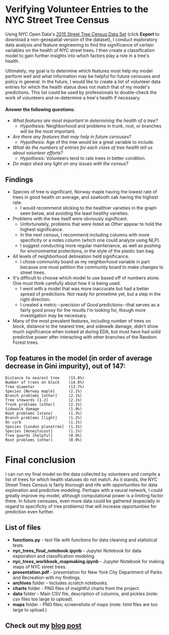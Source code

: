 # Verifying Volunteer Entries to the NYC Street Tree Census

Using NYC Open Data's [2015 Street Tree Census Data Set](https://data.cityofnewyork.us/Environment/2015-Street-Tree-Census-Tree-Data/pi5s-9p35) (click **Export** to download a non-geospatial version of the dataset), I conduct exploratory data analysis and feature engineering to find the significance of certain variables on the health of NYC street trees. I then create a classification model to gain further insights into which factors play a role in a tree's health.

Ultimately, my goal is to determine which features most help my model perform well and what information may be helpful for future censuses and policy in general. In the future, I would like to create a list of volunteer data entries for which the health status does not match that of my model's predictions. This list could be used by professionals to double-check the work of volunteers and re-determine a tree's health if necessary.

#### Answer the following questions:
- *What features are most important in determining the health of a tree?*
    - *Hypothesis:* Neighborhood and problems in trunk, root, or branches will be the most important.
- *Are there any features that may help in future censuses?*
    - *Hypothesis*: Age of the tree would be a great variable to include.
- *What do the numbers of entries for each class of tree health tell us about volunteer efforts?*
    - *Hypothesis*: Volunteers tend to rate trees in better condition.
- *Do maps shed any light on any issues with the census?*

## Findings
- Species of tree is significant, Norway maple having the lowest rate of trees in good health on average, and sawtooth oak having the highest rate.
    - I would recommend sticking to the healthier varieties in the graph seen below, and avoiding the least healthy varieties.
- Problems with the tree itself were obviously significant.
    - Unfortunately, problems that were listed as *Other* appear to hold the highest significance.
    - In the next census, I recommend including columns with more specificity or a notes column (which one could analyze using NLP).
    - I suggest conducting more regular maintenance, as well as pushing for environmental protections, in the style of the plastic ban bag.
- All levels of neighborhood delineation held significance.
    - I chose community board as my neighborhood variable in part because one must petition the community board to make changes to street trees.
- It's difficult to choose which model to use based off of numbers alone. One must think carefully about how it is being used.
    - I went with a model that was more inaccurate but had a better spread of predictions. Not ready for primetime yet, but a step in the right direction.
    - I created a metric--precision of *Good* predictions--that serves as a fairly good proxy for the results I'm looking for, though more investigation may be necessary.
- Many of the most prevalent features, including number of trees on block, distance to the nearest tree, and sidewalk damage, didn’t show much significance when looked at during EDA, but must have had solid predictive power after interacting with other branches of the Random Forest trees.

## Top features in the model (in order of average decrease in Gini impurity), out of 147:
    Distance to nearest tree    (15.8%)
    Number of trees on block    (14.0%)
    Tree diameter               (13.7%)
    Species [Norway maple]      (2.1%)
    Branch problems [other]     (2.1%)
    Tree stewards [1-2]         (2.1%)
    Trunk problems [other]      (2.1%)
    Sidewalk damage             (1.9%)
    Root problems [stone]       (1.3%)
    Branch problems [light]     (1.2%)
    On curb                     (1.1%)
    Species [London planetree]  (1.1%)
    Species [Honeylocust]       (1.1%)
    Tree guards [helpful]       (0.9%)
    Root problems [other]       (0.9%)


# Final conclusion
I can run my final model on the data collected by volunteers and compile a list of trees for which health statuses do not match. As it stands, the NYC Street Trees Census is fairly thorough and rife with opportunities for data exploration and predictive modeling. Perhaps with a neural network, I could greatly improve my model, although computational power is a limiting factor there. In future censuses, even more data could be gathered (especially in regard to specificity of tree problems) that will increase opportunities for prediction even further.

## List of files
- **functions.py** - text file with functions for data cleaning and statistical tests.
- **nyc_trees_final_notebook.ipynb** - Jupyter Notebook for data exploration and classification modeling.
- **nyc_trees_workbook_mapmaking.ipynb** - Jupyter Notebook for making maps of NYC street trees.
- **presentation.pdf** - presentation for New York City Department of Parks and Recreation with my findings.
- **archives** folder - Includes scratch notebooks.
- **charts** folder - PNG files of insightful charts from the project.
- **data** folder - Main CSV file, description of columns, and pickles (note: csv files too large to upload).
- **maps** folder - PNG files; screenshots of maps (note: html files are too large to upload.)



## Check out my [blog post](https://medium.com/@joshua.szymanowski/new-york-forest-rangers-d11b19e386a8)
